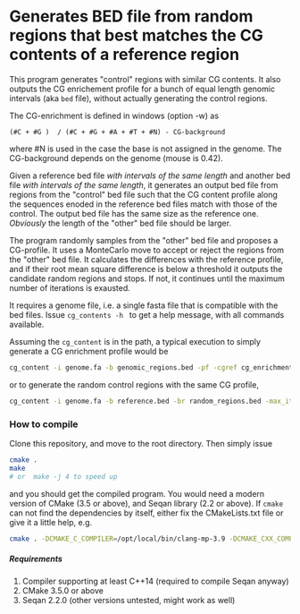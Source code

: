 
# Generates BED file from random regions that best matches the CG contents of a reference region

This program generates "control" regions with similar CG contents. It also outputs the CG enrichement profile
for a bunch of equal length genomic intervals (aka `bed` file), without actually generating the control regions.

The CG-enrichment is defined in windows (option -w) as 
```
(#C + #G )  / (#C + #G + #A + #T + #N) - CG-background 
```

where #N is used in the case the base is not assigned in the genome. The CG-background depends on the genome (mouse is 0.42). 

Given a reference bed file *with intervals of the same length* and another bed file *with intervals of the same
length*, it generates an output bed file from regions from the "control" bed file such that the CG content
profile along the sequences enoded in the reference bed files match with those of the control. The output bed file has
the same size as the reference one. *Obviously* the length of the "other" bed file should be larger.

The program randomly samples from the "other" bed file and proposes a CG-profile. It uses a MonteCarlo move to accept or reject the regions from the "other" bed file. It calculates the differences with the reference profile, and if their root mean square difference is below a threshold it outputs the candidate random regions and stops. If not, it continues until the maximum number of iterations is exausted.  

It requires a genome file, i.e. a single fasta file that is compatible with the bed files.
Issue `cg_contents -h ` to get a help message, with all commands available.  

Assuming the `cg_content` is in the path, a typical execution to simply generate a CG enrichment profile would be

```bash
cg_content -i genome.fa -b genomic_regions.bed -pf -cgref cg_enrichment_profile.dat 
```

or to generate the random control regions with the same CG profile, 

```bash
cg_content -i genome.fa -b reference.bed -br random_regions.bed -max_iter 5000000 -cutoff 0.00010 -bo rand_regions_fit_CG_.bed -v
```

### How to compile

Clone this repository, and move to the root directory. Then simply issue
```bash 
cmake . 
make
# or  make -j 4 to speed up

```
and you should get the compiled program.  You would need a modern version of CMake (3.5 or above), and Seqan library (2.2 or above).
If `cmake` can not find the dependencies by itself, either fix the CMakeLists.txt file or give it a little help, e.g.

```bash
cmake . -DCMAKE_C_COMPILER=/opt/local/bin/clang-mp-3.9 -DCMAKE_CXX_COMPILER=/opt/local/bin/clang++-mp-3.9 -DSEQAN_INCLUDE_PATH=/YOUR_PATH/seqan-library-2.2.0/include
```


##### Requirements

1. Compiler supporting at least C++14 (required to compile Seqan anyway)
2. CMake 3.5.0 or above
3. Seqan 2.2.0 (other versions untested, might work as well)



